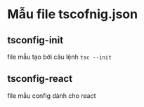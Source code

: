 # Mẫu file tscofnig.json

## tsconfig-init

file mẫu tạo bởi câu lệnh ```tsc --init```

## tsconfig-react

file mẫu config dành cho react